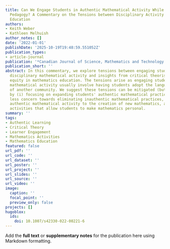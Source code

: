 ```yaml
---
title: Can We Engage Students in Authentic Mathematical Activity While Embracing Critical
  Pedagogy? A Commentary on the Tensions between Disciplinary Activity and Critical
  Education
authors:
- Keith Weber
- Kathleen Melhuish
author_notes: []
date: '2022-01-01'
publishDate: '2025-10-19T19:48:59.551052Z'
publication_types:
- article-journal
publication: '*Canadian Journal of Science, Mathematics and Technology Education*'
publication_short: ''
abstract: In this commentary, we explore tensions between engaging students in authentic
  disciplinary mathematical activity and insights from critical theorists who analyze
  equity in mathematics education. The tensions arise as engaging students in authentic
  mathematical activity usually involve having students adopt the language and norms
  of another community. We suggest these tensions can be mitigated (but not eliminated)
  by (i) focusing on expanding students' authentic mathematical practices while giving
  less concern towards eliminating inauthentic mathematical practices, (ii) not restricting
  authentic mathematical activity to the creation of new mathematics, and (iii) including
  activities that allow students to make mathematics personal.
summary: ''
tags:
- Authentic Learning
- Critical Theory
- Learner Engagement
- Mathematics Activities
- Mathematics Education
featured: false
url_pdf: ''
url_code: ''
url_dataset: ''
url_poster: ''
url_project: ''
url_slides: ''
url_source: ''
url_video: ''
image:
  caption: ''
  focal_point: ''
  preview_only: false
projects: []
hugoblox:
  ids:
    doi: 10.1007/s42330-022-00221-6
---
```


Add the **full text** or **supplementary notes** for the publication here using Markdown formatting.
